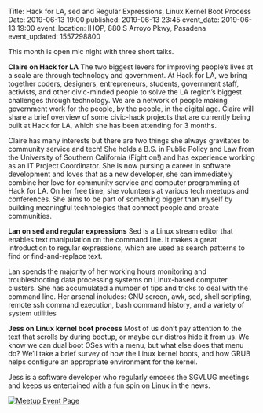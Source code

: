 Title: Hack for LA, sed and Regular Expressions, Linux Kernel Boot Process 
Date: 2019-06-13 19:00
published: 2019-06-13 23:45
event_date: 2019-06-13 19:00
event_location: IHOP, 880 S Arroyo Pkwy, Pasadena
event_updated: 1557298800

This month is open mic night with three short talks.

**Claire on Hack for LA**  The two biggest levers for improving people’s lives at a scale are through technology and government. At Hack for LA, we bring together coders, designers, entrepreneurs, students, government staff, activists, and other civic-minded people to solve the LA region’s biggest challenges through technology. We are a network of people making government work for the people, by the people, in the digital age. Claire will share a brief overview of some civic-hack projects that are currently being built at Hack for LA, which she has been attending for 3 months.

Claire has many interests but there are two things she always gravitates to: community service and tech! She holds a B.S. in Public Policy and Law from the University of Southern California (Fight on!) and has experience working as an IT Project Coordinator. She is now pursing a career in software development and loves that as a new developer, she can immediately combine her love for community service and computer programming at Hack for LA. On her free time, she volunteers at various tech meetups and conferences. She aims to be part of something bigger than myself by building meaningful technologies that connect people and create communities.

**Lan on sed and regular expressions** Sed is a Linux stream editor that enables text manipulation on the command line. It makes a great introduction to regular expressions, which are used as search patterns to find or find-and-replace text.

Lan spends the majority of her working hours monitoring and troubleshooting data processing systems on Linux-based computer clusters. She has accumulated a number of tips and tricks to deal with the command line. Her arsenal includes: GNU screen, awk, sed, shell scripting, remote ssh command execution, bash command history, and a variety of system utilities

**Jess on Linux kernel boot process** Most of us don’t pay attention to the text that scrolls by during bootup, or maybe our distros hide it from us. We know we can dual boot OSes with a menu, but what else does that menu do? We’ll take a brief survey of how the Linux kernel boots, and how GRUB helps configure an appropriate environment for the kernel.

Jess is a software developer who regularly emcees the SGVLUG meetings and keeps us entertained with a fun spin on Linux in the news.


[ ![Meetup Event Page]({filename}/images/meetup_logo_45.png) ](https://www.meetup.com/SGVTech/events/zvpphlyzjbrb/)

